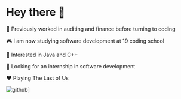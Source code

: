 # Hey there 👋

🤖 Previously worked in auditing and finance before turning to coding

🎮 I am now studying software development at 19 coding school

🧐 Interested in Java and C++

🌱 Looking for an internship in software development

❤️ Playing The Last of Us

![github](https://img.shields.io/badge/GitHub-000000?style=for-the-badge&logo=GitHub&logoColor=white)]
